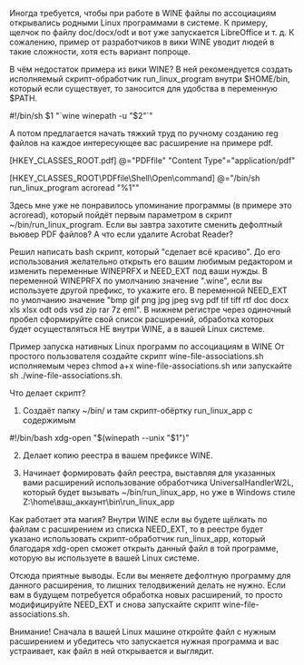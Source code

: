Иногда требуется, чтобы при работе в WINE файлы по ассоциациям открывались родными Linux программами в системе. К примеру, щелчок по файлу doc/docx/odt и вот уже запускается LibreOffice и т. д. К сожалению, пример от разработчиков в вики WINE уводит людей в такие сложности, хотя есть вариант попроще.

В чём недостаток примера из вики WINE? В ней рекомендуется создать исполняемый скрипт-обработчик run_linux_program внутри $HOME/bin, который если существует, то заносится для удобства в переменную $PATH.

#!/bin/sh
$1 "`wine winepath -u "$2"`"

А потом предлагается начать тяжкий труд по ручному созданию reg файлов на каждое интересующее вас расширение на примере pdf.

[HKEY_CLASSES_ROOT\.pdf]
@="PDFfile"
"Content Type"="application/pdf"

[HKEY_CLASSES_ROOT\PDFfile\Shell\Open\command]
@="/bin/sh run_linux_program acroread \"%1\"" 

Здесь мне уже не понравилось упоминание программы (в примере это acroread), который пойдёт первым параметром в скрипт ~/bin/run_linux_program. Если вы завтра захотите сменить дефолтный вьювер PDF файлов? А что если удалите Acrobat Reader?

Решил написать bash скрипт, который "сделает всё красиво". До его использования желательно открыть его вашим любимым редактором и изменить переменные WINEPRFX и NEED_EXT под ваши нужды. В переменной WINEPRFX по умолчанию значение ".wine", если вы используете другой префикс, то укажите его. В переменной NEED_EXT по умолчанию значение "bmp gif png jpg jpeg svg pdf tif tiff rtf doc docx xls xlsx odt ods vsd zip rar 7z eml". В нижнем регистре через одиночный пробел сформируйте свой список расширений, обработка которых будет осуществляться НЕ внутри WINE, а в вашей Linux системе.

Пример запуска нативных Linux программ по ассоциациям в WINE
От простого пользователя создайте скрипт wine-file-associations.sh исполняемым через chmod a+x wine-file-associations.sh или запускайте sh ./wine-file-associations.sh. 

Что делает скрипт?

1) Создаёт папку ~/bin/ и там скрипт-обёртку run_linux_app с содержимым

#!/bin/bash
xdg-open "$(winepath --unix "$1")"

2) Делает копию реестра в вашем префиксе WINE.

3) Начинает формировать файл реестра, выставляя для указанных вами расширений использование обработчика UniversalHandlerW2L, который будет вызывать ~/bin/run_linux_app, но уже в Windows стиле Z:\home\ваш_аккаунт\bin\run_linux_app

Как работает эта магия? Внутри WINE если вы будете щёлкать по файлам с расширением из списка NEED_EXT, то в реестре будет указано использовать скрипт-обработчик run_linux_app, который благодаря xdg-open сможет открыть данный файл в той программе, которую вы используете в вашей Linux системе.

Отсюда приятные выводы. Если вы меняете дефолтную программу для данного расширения, то лишних телодвижений делать не нужно. Если вам в будущем потребуется обработка новых расширений, то просто модифицируйте NEED_EXT и снова запускайте скрипт wine-file-associations.sh.

Внимание! Сначала в вашей Linux машине откройте файл с нужным расширением и убедитесь что запускается нужная программа и вас устраивает, как файл в ней открывается и выглядит.
